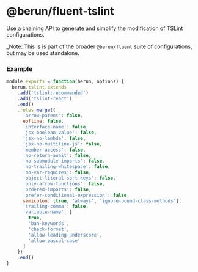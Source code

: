 # @berun/fluent-tslint

Use a chaining API to generate and simplify the modification of
TSLint configurations.

\_Note: This is is part of the broader `@berun/fluent` suite of configurations, but may be used standalone.

### Example

```js
module.exports = function(berun, options) {
  berun.tslint.extends
    .add('tslint:recommended')
    .add('tslint-react')
    .end()
    .rules.merge({
      'arrow-parens': false,
      eofline: false,
      'interface-name': false,
      'jsx-boolean-value': false,
      'jsx-no-lambda': false,
      'jsx-no-multiline-js': false,
      'member-access': false,
      'no-return-await': false,
      'no-submodule-imports': false,
      'no-trailing-whitespace': false,
      'no-var-requires': false,
      'object-literal-sort-keys': false,
      'only-arrow-functions': false,
      'ordered-imports': false,
      'prefer-conditional-expression': false,
      semicolon: [true, 'always', 'ignore-bound-class-methods'],
      'trailing-comma': false,
      'variable-name': [
        true,
        'ban-keywords',
        'check-format',
        'allow-leading-underscore',
        'allow-pascal-case'
      ]
    })
    .end()
}
```
